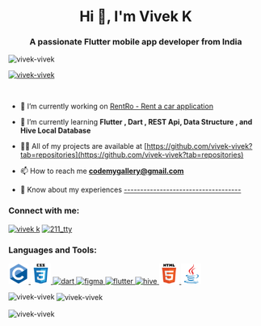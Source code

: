 <h1 align="center">Hi 👋, I'm Vivek K</h1>
<h3 align="center">A passionate Flutter mobile app developer from India</h3>

<p align="left"> <img src="[https://thumbs.gfycat.com/AstonishingDentalGermanspitz.webp](https://img-9gag-fun.9cache.com/photo/aD10egN_460s.jpg)" alt="vivek-vivek" /> </p>

<p align="left"> <a href="https://github.com/ryo-ma/github-profile-trophy"><img src="https://github-profile-trophy.vercel.app/?username=vivek-vivek" alt="vivek-vivek" /></a> </p>

<p align="left"> <a href="https://twitter.com/" target="blank"><img src="https://img.shields.io/twitter/follow/?logo=twitter&style=for-the-badge" alt="" /></a> </p>

- 🔭 I’m currently working on [RentRo - Rent a car application](hhttps://github.com/vivek-vivek/RENT24-apk)

- 🌱 I’m currently learning **Flutter , Dart , REST Api, Data Structure , and Hive Local Database**

- 👨‍💻 All of my projects are available at [https://github.com/vivek-vivek?tab=repositories](https://github.com/vivek-vivek?tab=repositories)

- 📫 How to reach me **codemygallery@gmail.com**

- 📄 Know about my experiences [------------------------------------](-)

<h3 align="left">Connect with me:</h3>
<p align="left">
<a href="https://linkedin.com/in/vivek k" target="blank"><img align="center" src="https://raw.githubusercontent.com/rahuldkjain/github-profile-readme-generator/master/src/images/icons/Social/linked-in-alt.svg" alt="vivek k" height="30" width="40" /></a>
<a href="https://instagram.com/211_tty" target="blank"><img align="center" src="https://raw.githubusercontent.com/rahuldkjain/github-profile-readme-generator/master/src/images/icons/Social/instagram.svg" alt="211_tty" height="30" width="40" /></a>
</p>

<h3 align="left">Languages and Tools:</h3>
<p align="left"> <a href="https://www.cprogramming.com/" target="_blank" rel="noreferrer"> <img src="https://raw.githubusercontent.com/devicons/devicon/master/icons/c/c-original.svg" alt="c" width="40" height="40"/> </a> <a href="https://www.w3schools.com/css/" target="_blank" rel="noreferrer"> <img src="https://raw.githubusercontent.com/devicons/devicon/master/icons/css3/css3-original-wordmark.svg" alt="css3" width="40" height="40"/> </a> <a href="https://dart.dev" target="_blank" rel="noreferrer"> <img src="https://www.vectorlogo.zone/logos/dartlang/dartlang-icon.svg" alt="dart" width="40" height="40"/> </a> <a href="https://www.figma.com/" target="_blank" rel="noreferrer"> <img src="https://www.vectorlogo.zone/logos/figma/figma-icon.svg" alt="figma" width="40" height="40"/> </a> <a href="https://flutter.dev" target="_blank" rel="noreferrer"> <img src="https://www.vectorlogo.zone/logos/flutterio/flutterio-icon.svg" alt="flutter" width="40" height="40"/> </a> <a href="https://hive.apache.org/" target="_blank" rel="noreferrer"> <img src="https://www.vectorlogo.zone/logos/apache_hive/apache_hive-icon.svg" alt="hive" width="40" height="40"/> </a> <a href="https://www.w3.org/html/" target="_blank" rel="noreferrer"> <img src="https://raw.githubusercontent.com/devicons/devicon/master/icons/html5/html5-original-wordmark.svg" alt="html5" width="40" height="40"/> </a> <a href="https://www.java.com" target="_blank" rel="noreferrer"> <img src="https://raw.githubusercontent.com/devicons/devicon/master/icons/java/java-original.svg" alt="java" width="40" height="40"/> </a> </p>

<p><img align="left" src="https://github-readme-stats.vercel.app/api/top-langs?username=vivek-vivek&show_icons=true&locale=en&layout=compact" alt="vivek-vivek" /></p>

<p>&nbsp;<img align="center" src="https://github-readme-stats.vercel.app/api?username=vivek-vivek&show_icons=true&locale=en" alt="vivek-vivek" /></p>

<p><img align="center" src="https://github-readme-streak-stats.herokuapp.com/?user=vivek-vivek&" alt="vivek-vivek" /></p>
